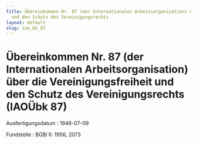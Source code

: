 ```yaml
---
Title: Übereinkommen Nr. 87 (der Internationalen Arbeitsorganisation) über die Vereinigungsfreiheit
  und den Schutz des Vereinigungsrechts
layout: default
slug: iao_bk_87
---
```


# Übereinkommen Nr. 87 (der Internationalen Arbeitsorganisation) über die Vereinigungsfreiheit und den Schutz des Vereinigungsrechts (IAOÜbk 87)

Ausfertigungsdatum
:   1948-07-09

Fundstelle
:   BGBl II: 1956, 2073

